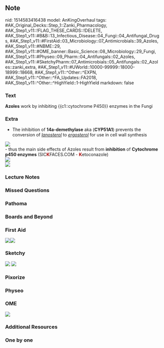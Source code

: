 ## Note
nid: 1514583416438
model: AnKingOverhaul
tags: #AK_Original_Decks::Step_1::Zanki_Pharmacology, #AK_Step1_v11::!FLAG_THESE_CARDS::!DELETE, #AK_Step1_v11::#B&B::13_Infectious_Disease::04_Fungi::04_Antifungal_Drugs, #AK_Step1_v11::#FirstAid::03_Microbiology::07_Antimicrobials::39_Azoles, #AK_Step1_v11::#NBME::29, #AK_Step1_v11::#OME_banner::Basic_Science::08_Microbiology::29_Fungi, #AK_Step1_v11::#Physeo::09_Pharm::04_Antifungals::02_Azoles, #AK_Step1_v11::#SketchyPharm::07_Antimicrobials::05_Antifungals::02_Azoles::zanki_extra, #AK_Step1_v11::#UWorld::10000-99999::18000-18999::18668, #AK_Step1_v11::^Other::^EXPN, #AK_Step1_v11::^Other::^FA_Updates::FA2018, #AK_Step1_v11::^Other::^HighYield::1-HighYield
markdown: false

### Text
<b>Azoles</b> work by inhibiting {{c1::cytochrome P450}} enzymes in
the Fungi

### Extra
- The inhibition of <b>14a-demethylase</b> aka (<b>CYP51A1</b>)
prevents the conversion of <i><u>lanosterol</u></i> to
<i><u>ergosterol</u></i> for use in cell wall synthesis
<div>
  <div>
    <i><img src="paste-1016124837724161.jpg"></i>
  </div>
  <div>
    - thus the main side effects of Azoles result from
    <b>inhibition</b> of <b>Cytochrome p450 enzymes</b>
    (SIC<font color="#AA0000"><b>K</b></font>FACES.COM -
    <b><font color="#AA0000">K</font></b>etoconazole)
  </div>
</div>
<div><img src="paste-586920165900289.jpg"></div>
<div><img src="paste-639679544164353.jpg"></div>

### Lecture Notes


### Missed Questions


### Pathoma


### Boards and Beyond


### First Aid
<img src="paste-468138550362115.jpg"><img src=
"paste-476183024107523.jpg">

### Sketchy
<img src="paste-271081155854337.jpg"> <img src=
"Screen%20Shot%202020-01-28%20at%206.24.53%20PM.png">

### Pixorize


### Physeo


### OME
<div class="ome-widget">
  <a href=
  "https://onlinemeded.org/spa/microbiology/fungi/acquire?ref=anki">
  <img src="_OME_AnkiFlashcards_Lesson_6.png"></a>
</div>

### Additional Resources


### One by one

